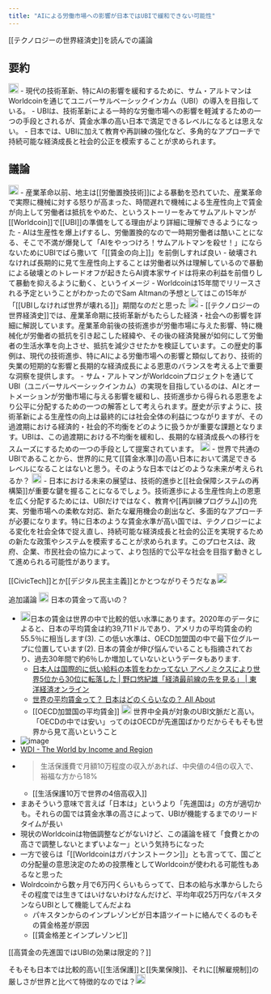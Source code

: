 ```yaml
---
title: "AIによる労働市場への影響が日本ではUBIで緩和できない可能性"
---
```


[[テクノロジーの世界経済史]]を読んでの議論

## 要約
<img src='https://scrapbox.io/api/pages/nishio/gpt/icon' alt='gpt.icon' height="19.5"/>
- 現代の技術革新、特にAIの影響を緩和するために、サム・アルトマンはWorldcoinを通じてユニバーサルベーシックインカム（UBI）の導入を目指している。
- UBIは、技術革新による一時的な労働市場への影響を軽減するための一つの手段とされるが、賃金水準の高い日本で満足できるレベルになるとは思えない。
- 日本では、UBIに加えて教育や再訓練の強化など、多角的なアプローチで持続可能な経済成長と社会的公正を模索することが求められます。

## 議論
<img src='https://scrapbox.io/api/pages/nishio/nishio/icon' alt='nishio.icon' height="19.5"/>
- 産業革命以前、地主は[[労働置換技術]]による暴動を恐れていた、産業革命で実際に機械に対する怒りが高まった、時間遅れで機械による生産性向上で賃金が向上して労働者は抵抗をやめた、というストーリーをみてサムアルトマンが[[Worldcoin]]で[[UBI]]の準備をしてる理由がより詳細に理解できるようになった
- AIは生産性を爆上げするし、労働置換的なので一時期労働者は酷いことになる、そこで不満が爆発して「AIをやっつけろ！サムアルトマンを殺せ！」にならないためにUBIでばら撒いて「[[賃金の向上]]」を前倒しすれば良い
- 破壊されなければ長期的に見て生産性向上することは労働者以外は理解しているので暴動による破壊とのトレードオフが起きたらAI資本家サイドは将来の利益を前借りして暴動を抑えるように動く、というイメージ
- Worldcoinは15年間でリリースされる予定ということがわかったのでSam Altmanの予想としてはこの15年が「[[UBIしなければ世界が壊れる]]」期間なのだと思った


<img src='https://scrapbox.io/api/pages/nishio/gpt/icon' alt='gpt.icon' height="19.5"/>
- [[テクノロジーの世界経済史]]では、産業革命期に技術革新がもたらした経済・社会への影響を詳細に解説しています。産業革命前後の技術進歩が労働市場に与えた影響、特に機械化が労働者の抵抗を引き起こした経緯や、その後の経済発展が如何にして労働者の生活水準を向上させ、抵抗を減少させたかを検証しています。この歴史的事例は、現代の技術進歩、特にAIによる労働市場への影響と類似しており、技術的失業の短期的な影響と長期的な経済成長による恩恵のバランスを考える上で重要な洞察を提供します。
- サム・アルトマンがWorldcoinプロジェクトを通じてUBI（ユニバーサルベーシックインカム）の実現を目指しているのは、AIとオートメーションが労働市場に与える影響を緩和し、技術進歩から得られる恩恵をより公平に分配するための一つの解答として考えられます。歴史が示すように、技術革新による生産性の向上は最終的には社会全体の利益につながりますが、その過渡期における経済的・社会的不均衡をどのように扱うかが重要な課題となります。UBIは、この過渡期における不均衡を緩和し、長期的な経済成長への移行をスムーズにするための一つの手段として提案されています。

<img src='https://scrapbox.io/api/pages/nishio/nishio/icon' alt='nishio.icon' height="19.5"/>
- 世界で共通のUBIであることから、世界的に見て[[賃金水準]]の高い日本において満足できるレベルになることはないと思う。そのような日本ではどのような未来が考えられるか？

<img src='https://scrapbox.io/api/pages/nishio/gpt/icon' alt='gpt.icon' height="19.5"/>
- 日本における未来の展望は、技術的進歩と[[社会保障システムの再構築]]が重要な鍵を握ることになるでしょう。技術進歩による生産性向上の恩恵を広く分配するためには、UBIだけではなく、教育や[[再訓練プログラム]]の充実、労働市場への柔軟な対応、新たな雇用機会の創出など、多面的なアプローチが必要になります。特に日本のような賃金水準が高い国では、テクノロジーによる変化を社会全体で捉え直し、持続可能な経済成長と社会的公正を実現するための新たな政策やシステムを模索することが求められます。このプロセスは、政府、企業、市民社会の協力によって、より包括的で公平な社会を目指す動きとして進められる可能性があります。

[[CivicTech]]とか[[デジタル民主主義]]とかとつながりそうだなぁ<img src='https://scrapbox.io/api/pages/nishio/nishio/icon' alt='nishio.icon' height="19.5"/>

追加議論
<img src='https://scrapbox.io/api/pages/nishio/human/icon' alt='human.icon' height="19.5"/> 日本の賃金って高いの？
- <img src='https://scrapbox.io/api/pages/nishio/pplx/icon' alt='pplx.icon' height="19.5"/>日本の賃金は世界の中で比較的低い水準にあります。2020年のデータによると、日本の平均賃金は約39,711ドルであり、アメリカの平均賃金の約55.5％に相当します(3). この低い水準は、OECD加盟国の中で最下位グループに位置しています(2). 日本の賃金が伸び悩んでいることも指摘されており、過去30年間で約6％しか増加していないというデータもあります.
    - [日本人は国際的に低い給料の本質をわかってない アベノミクスにより世界5位から30位に転落した | 野口悠紀雄「経済最前線の先を見る」 | 東洋経済オンライン](https://toyokeizai.net/articles/-/458676)
    - [世界の平均賃金って？ 日本はどのくらいなの？ All About](https://allabout.co.jp/gm/gc/496731/)
    - [[OECD加盟国の平均賃金]]
<img src='https://scrapbox.io/api/pages/nishio/nishio/icon' alt='nishio.icon' height="19.5"/> 世界中全員が対象のUBI文脈だと高い。「OECDの中では安い」ってのはOECDが先進国ばかりだからそもそも世界から見て高いということ
- ![image](https://gyazo.com/2e637573542eb6d106543a8066ff2af0/thumb/1000)
- [WDI - The World by Income and Region](https://datatopics.worldbank.org/world-development-indicators/the-world-by-income-and-region.html)
- > 生活保護費で月額10万程度の収入があれば、中央値の4倍の収入で、裕福な方から18%
    - [[生活保護10万で世界の4倍高収入]]
- まあそういう意味で言えば「日本は」というより「先進国は」の方が適切かも。それらの国では賃金水準の高さによって、UBIが機能するまでのリードタイムが長い
- 現状のWorldcoinは物価調整などがないけど、この議論を経て「食費とかの高さで調整しないとまずいよなー」という気持ちになった
- 一方で彼らは「[[Worldcoinはガバナンストークン]]」とも言ってて、国ごとの分配量の意思決定のための投票権としてWorldcoinが使われる可能性もあるなと思った
- Wolrdcoinから数ヶ月で6万円くらいもらってて、日本の給与水準からしたらその程度では生きてはいけないわけなんだけど、平均年収25万円なパキスタンならUBIとして機能してんだよね
    - パキスタンからのインプレゾンビが日本語ツイートに絡んでくるのもその賃金格差が原因
    - [[賃金格差とインプレゾンビ]]

[[高賃金の先進国ではUBIの効果は限定的？]]

そもそも日本では比較的高い[[生活保護]]と[[失業保険]]、それに[[解雇規制]]の厳しさが世界と比べて特徴的なのでは？<img src='https://scrapbox.io/api/pages/nishio/nishio/icon' alt='nishio.icon' height="19.5"/>

